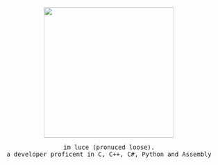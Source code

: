 <samp>
  <div align=center>
    <img src="https://files.catbox.moe/drvhjc.jpg"height="300" width="300">
    <p align=center>im luce (pronuced loose).<br>a developer proficent in C, C++, C#, Python and Assembly</p>
  </center>
</samp>
